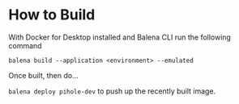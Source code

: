 # How to Build

With Docker for Desktop installed and Balena CLI run the following command

`balena build --application <environment> --emulated`

Once built, then do...

`balena deploy pihole-dev` to push up the recently built image.

